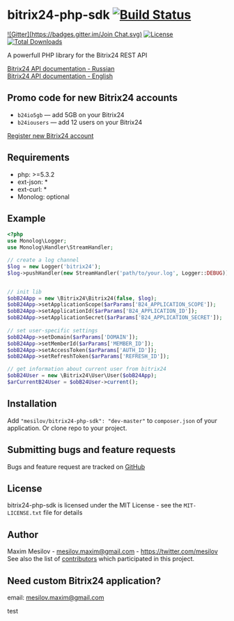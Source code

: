 bitrix24-php-sdk [![Build Status](https://travis-ci.org/mesilov/bitrix24-php-sdk.svg?branch=master)](https://travis-ci.org/mesilov/bitrix24-php-sdk)
================
[![Gitter](https://badges.gitter.im/Join Chat.svg)](https://gitter.im/mesilov/bitrix24-php-sdk?utm_source=badge&utm_medium=badge&utm_campaign=pr-badge&utm_content=badge) [![License](https://poser.pugx.org/mesilov/bitrix24-php-sdk/license.svg)](https://packagist.org/packages/mesilov/bitrix24-php-sdk) [![Total Downloads](https://poser.pugx.org/mesilov/bitrix24-php-sdk/downloads.svg)](https://packagist.org/packages/mesilov/bitrix24-php-sdk)

A powerfull PHP library for the Bitrix24 REST API

[Bitrix24 API documentation - Russian](http://dev.1c-bitrix.ru/rest_help/)<br />
[Bitrix24 API documentation - English](https://training.bitrix24.com/rest_help/)
## Promo code for new Bitrix24 accounts 
- `b24io5gb` — add 5GB on your Bitrix24
- `b24iousers`  — add 12 users on your Bitrix24  

[Register new Bitrix24 account](https://www.bitrix24.ru/create.php?p=255670)

## Requirements
- php: >=5.3.2
- ext-json: *
- ext-curl: *
- Monolog: optional 

## Example ##
``` php
<?php
use Monolog\Logger;
use Monolog\Handler\StreamHandler;

// create a log channel
$log = new Logger('bitrix24');
$log->pushHandler(new StreamHandler('path/to/your.log', Logger::DEBUG));


// init lib
$obB24App = new \Bitrix24\Bitrix24(false, $log);
$obB24App->setApplicationScope($arParams['B24_APPLICATION_SCOPE']);
$obB24App->setApplicationId($arParams['B24_APPLICATION_ID']);
$obB24App->setApplicationSecret($arParams['B24_APPLICATION_SECRET']);
 
// set user-specific settings
$obB24App->setDomain($arParams['DOMAIN']);
$obB24App->setMemberId($arParams['MEMBER_ID']);
$obB24App->setAccessToken($arParams['AUTH_ID']);
$obB24App->setRefreshToken($arParams['REFRESH_ID']);

// get information about current user from bitrix24
$obB24User = new \Bitrix24\User\User($obB24App);
$arCurrentB24User = $obB24User->current();
```
## Installation ##
Add `"mesilov/bitrix24-php-sdk": "dev-master"` to `composer.json` of your application. Or clone repo to your project.

## Submitting bugs and feature requests

Bugs and feature request are tracked on [GitHub](https://github.com/mesilov/bitrix24-php-sdk/issues)

## License

bitrix24-php-sdk is licensed under the MIT License - see the `MIT-LICENSE.txt` file for details

## Author

Maxim Mesilov - <mesilov.maxim@gmail.com> - <https://twitter.com/mesilov><br />
See also the list of [contributors](https://github.com/mesilov/bitrix24-php-sdk/graphs/contributors) which participated in this project.

## Need custom Bitrix24 application? ##
email: <mesilov.maxim@gmail.com>

test
